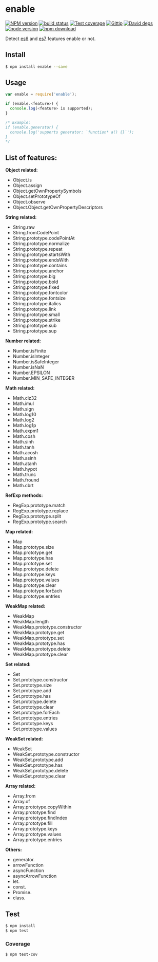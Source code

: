 enable
=======

[![NPM version][npm-image]][npm-url]
[![build status][travis-image]][travis-url]
[![Test coverage][coveralls-image]][coveralls-url]
[![Gittip][gittip-image]][gittip-url]
[![David deps][david-image]][david-url]
[![node version][node-image]][node-url]
[![npm download][download-image]][download-url]

[npm-image]: https://img.shields.io/npm/v/enable.svg?style=flat-square
[npm-url]: https://npmjs.org/package/enable
[travis-image]: https://img.shields.io/travis/node-modules/enable.svg?style=flat-square
[travis-url]: https://travis-ci.org/node-modules/enable
[coveralls-image]: https://img.shields.io/coveralls/node-modules/enable.svg?style=flat-square
[coveralls-url]: https://coveralls.io/r/node-modules/enable?branch=master
[gittip-image]: https://img.shields.io/gittip/fengmk2.svg?style=flat-square
[gittip-url]: https://www.gittip.com/fengmk2/
[david-image]: https://img.shields.io/david/node-modules/enable.svg?style=flat-square
[david-url]: https://david-dm.org/node-modules/enable
[node-image]: https://img.shields.io/badge/node.js-%3E=_0.10-green.svg?style=flat-square
[node-url]: http://nodejs.org/download/
[download-image]: https://img.shields.io/npm/dm/enable.svg?style=flat-square
[download-url]: https://npmjs.org/package/enable

Detect [es6](http://kangax.github.io/compat-table/es6) and [es7](http://kangax.github.io/compat-table/es7)
features enable or not.

## Install

```bash
$ npm install enable --save
```

## Usage

```js
var enable = require('enable');

if (enable.<feature>) {
  console.log(<feature> is supported);
}

/* Example:
if (enable.generator) {
  console.log('supports generator: `function* a() {}`');
}
*/
```

## List of features:

__Object related:__

* Object.is
* Object.assign
* Object.getOwnPropertySymbols
* Object.setPrototypeOf
* Object.observe
* Object.Object.getOwnPropertyDescriptors

__String related:__

* String.raw
* String.fromCodePoint
* String.prototype.codePointAt
* String.prototype.normalize
* String.prototype.repeat
* String.prototype.startsWith
* String.prototype.endsWith
* String.prototype.contains
* String.prototype.anchor
* String.prototype.big
* String.prototype.bold
* String.prototype.fixed
* String.prototype.fontcolor
* String.prototype.fontsize
* String.prototype.italics
* String.prototype.link
* String.prototype.small
* String.prototype.strike
* String.prototype.sub
* String.prototype.sup

__Number related:__

* Number.isFinite
* Number.isInteger
* Number.isSafeInteger
* Number.isNaN
* Number.EPSILON
* Number.MIN_SAFE_INTEGER

__Math related:__

* Math.clz32
* Math.imul
* Math.sign
* Math.log10
* Math.log2
* Math.log1p
* Math.expm1
* Math.cosh
* Math.sinh
* Math.tanh
* Math.acosh
* Math.asinh
* Math.atanh
* Math.hypot
* Math.trunc
* Math.fround
* Math.cbrt

__RefExp methods:__

* RegExp.prototype.match
* RegExp.prototype.replace
* RegExp.prototype.split
* RegExp.prototype.search

__Map related:__

* Map
* Map.prototype.size
* Map.prototype.get
* Map.prototype.has
* Map.prototype.set
* Map.prototype.delete
* Map.prototype.keys
* Map.prototype.values
* Map.prototype.clear
* Map.prototype.forEach
* Map.prototype.entries

__WeakMap related:__

* WeakMap
* WeakMap.length
* WeakMap.prototype.constructor
* WeakMap.prototype.get
* WeakMap.prototype.set
* WeakMap.prototype.has
* WeakMap.prototype.delete
* WeakMap.prototype.clear

__Set related:__

* Set
* Set.prototype.constructor
* Set.prototype.size
* Set.prototype.add
* Set.prototype.has
* Set.prototype.delete
* Set.prototype.clear
* Set.prototype.forEach
* Set.prototype.entries
* Set.prototype.keys
* Set.prototype.values

__WeakSet related:__

* WeakSet
* WeakSet.prototype.constructor
* WeakSet.prototype.add
* WeakSet.prototype.has
* WeakSet.prototype.delete
* WeakSet.prototype.clear

__Array related:__

* Array.from
* Array.of
* Array.prototype.copyWithin
* Array.prototype.find
* Array.prototype.findIndex
* Array.prototype.fill
* Array.prototype.keys
* Array.prototype.values
* Array.prototype.entries

__Others:__

* generator.
* arrowFunction
* asyncFunction
* asyncArrowFunction
* let.
* const.
* Promise.
* class.

## Test

```bash
$ npm install
$ npm test
```

### Coverage

```bash
$ npm test-cov
```
